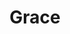 ---
layout: post
title:  "Grace"
image: https://farm6.staticflickr.com/5567/14796591826_fabef76a11.jpg
thumbnail: https://farm4.staticflickr.com/3887/14812655166_5819d72c72_n.jpg
dimensionX: 21"
dimensionY: 17"
dimensionZ: 3"
materials: Ambrosia Maple/Paduka/Walnut/Copper
price:
---